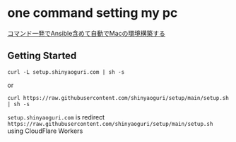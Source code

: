 # one command setting my pc

[コマンド一発でAnsible含めて自動でMacの環境構築する](https://zenn.dev/shinyaoguri/articles/5caeeeea21b0c2)

## Getting Started

```
curl -L setup.shinyaoguri.com | sh -s
```
or
```
curl https://raw.githubusercontent.com/shinyaoguri/setup/main/setup.sh | sh -s
```

`setup.shinyaoguri.com` is redirect `https://raw.githubusercontent.com/shinyaoguri/setup/main/setup.sh` using CloudFlare Workers
